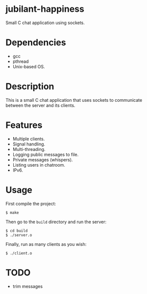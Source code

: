 # jubilant-happiness

Small C chat application using sockets.

# Dependencies

- gcc
- pthread
- Unix-based OS.

# Description

This is a small C chat application that uses sockets to communicate
between the server and its clients.

# Features

- Multiple clients.
- Signal handling.
- Multi-threading.
- Logging public messages to file.
- Private messages (whispers).
- Listing users in chatroom.
- IPv6.

# Usage

First compile the project:

	$ make

Then go to the `build` directory and run the server:

	$ cd build
	$ ./server.o

Finally, run as many clients as you wish:

	$ ./client.o

# TODO

- trim messages
